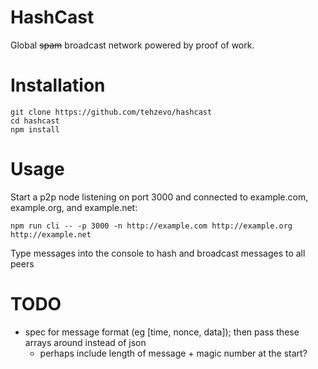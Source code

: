 # HashCast
Global ~~spam~~ broadcast network powered by proof of work.

# Installation
```
git clone https://github.com/tehzevo/hashcast
cd hashcast
npm install
```

# Usage
Start a p2p node listening on port 3000 and connected to example.com, example.org, and example.net:
```
npm run cli -- -p 3000 -n http://example.com http://example.org http://example.net
```
Type messages into the console to hash and broadcast messages to all peers

# TODO
* spec for message format (eg [time, nonce, data]); then pass these arrays around instead of json
  * perhaps include length of message + magic number at the start?
